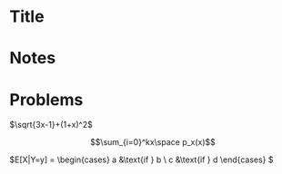 # Title

# Notes

# Problems


$\sqrt{3x-1}+(1+x)^2$

$$\sum_{i=0}^kx\space p_x(x)$$


$E[X|Y=y] = 
	\begin{cases}
   a &\text{if } b \\
   c &\text{if } d
\end{cases}
$